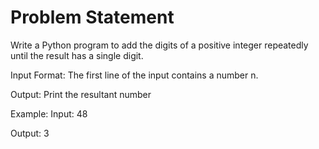 # Problem Statement

Write a Python program to add the digits of a positive integer repeatedly until the result has a single digit.

Input Format:
The first line of the input contains a number n.

Output:
Print the resultant number

Example:
Input:
48

Output:
3
